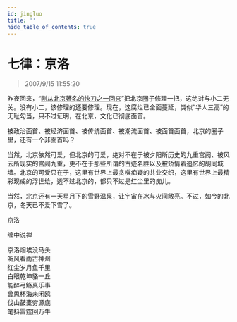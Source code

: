 ```yaml
---
id: jingluo
title: ''
hide_table_of_contents: true
---
```


# 七律：京洛

> 2007/9/15 11:55:20

昨夜回来，“[刚从北京著名的快刀之一回来](../essays/erguotou.md)”把北京圈子修理一把，这绝对与小二无关。没有小二，该修理的还要修理。现在，这腐烂已全面蔓延，类似“华人三高”的无耻勾当，只不过证明，在北京，文化已彻底面首。
 
被政治面首、被经济面首、被传统面首、被潮流面首、被面首面首，北京的圈子里，还有一个非面首吗？
 
当然，北京依然可爱，但北京的可爱，绝对不在于被夕阳所历史的九重宫阙、被风云所现实的宫阙九重，更不在于那些所谓的古迹名胜以及被矫情着追忆的胡同城墙。北京的可爱只在于，这里有世界上最贪嗔痴疑的共业交织，这里有世界上最精彩现成的浮世绘，透不过北京的，都只不过是红尘里的痴儿。
 
当然，北京还有一天星月下的雪野温泉，让宇宙在冰与火间敞亮。不过，如今的北京，冬天已不爱下雪了。

<div style={{color:'#FF0000', fontSize: '56px', fontWeight: 'bold', textAlign: 'center', lineHeight: '120%'}}>

京洛
</div>

<div style={{color:'#FF0000', fontSize: 'xx-large', fontWeight: 'bold', textAlign: 'center', lineHeight: '180%'}}>

缠中说禅
</div>

<div style={{color:'#FF0000', fontSize: '32px', fontWeight: 'bold', textAlign: 'center', lineHeight: '150%'}}>

京洛烟埃没马头<br/>
听风看雨古神州<br/>
红尘岁月鱼千里<br/>
白眼乾坤貉一丘<br/>
能醉弓觞真乐事<br/>
曾思杯海未闲鸥<br/>
伐山鼓橐穷源底<br/>
笔抖雷霆回万牛
</div>